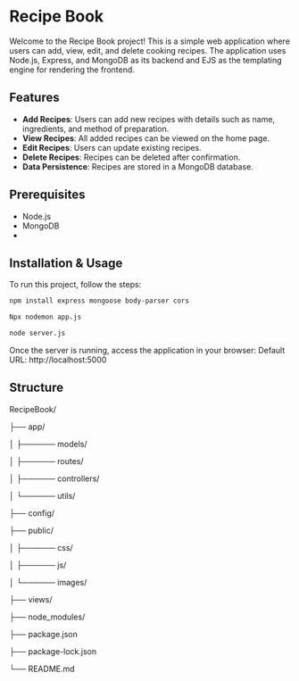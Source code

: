 # Recipe Book

Welcome to the Recipe Book project! This is a simple web application where users can add, view, edit, and delete cooking recipes. The application uses Node.js, Express, and MongoDB as its backend and EJS as the templating engine for rendering the frontend.

## Features

- **Add Recipes**: Users can add new recipes with details such as name, ingredients, and method of preparation.
- **View Recipes**: All added recipes can be viewed on the home page.
- **Edit Recipes**: Users can update existing recipes.
- **Delete Recipes**: Recipes can be deleted after confirmation.
- **Data Persistence**: Recipes are stored in a MongoDB database.

## Prerequisites

- Node.js
- MongoDB
- 
## Installation & Usage

To run this project, follow the steps:

```bash
npm install express mongoose body-parser cors
```

```bash
Npx nodemon app.js
```
```bash
node server.js
```
Once the server is running, access the application in your browser: Default URL: http://localhost:5000

## Structure 

RecipeBook/

├── app/                         

│     ├────── models/                  

│     ├────── routes/                

│     ├────── controllers/             

│     └────── utils/                 

├── config/                      

├── public/                      

│     ├────── css/                     

│     ├────── js/                      

│     └────── images/                  

├── views/                       

├── node_modules/                

├── package.json                 

├── package-lock.json            

└── README.md                    
 

